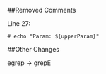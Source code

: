 ##Removed Comments

Line 27: 
```
# echo "Param: ${upperParam}"
```

##Other Changes

egrep -> grepE
